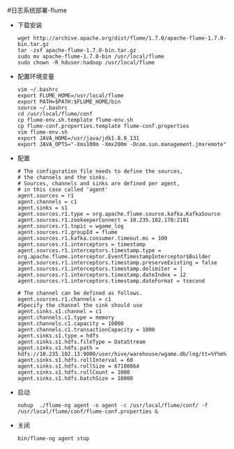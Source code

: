#日志系统部署-flume
-	下载安装

		wget http://archive.apache.org/dist/flume/1.7.0/apache-flume-1.7.0-bin.tar.gz
		tar -zxf apache-flume-1.7.0-bin.tar.gz
		sudo mv apache-flume-1.7.0-bin /usr/local/flume
		sudo chown -R hduser:hadoop /usr/local/flume

-	配置环境变量

		vim ~/.bashrc
		export FLUME_HOME=/usr/local/flume
		export PATH=$PATH:$FLUME_HOME/bin
		source ~/.bashrc
		cd /usr/local/flume/conf
		cp flume-env.sh.template flume-env.sh
		cp flume-conf.properties.template flume-conf.properties
		vim flume-env.sh
		export JAVA_HOME=/usr/java/jdk1.8.0_131
		export JAVA_OPTS="-Xms100m -Xmx200m -Dcom.sun.management.jmxremote"
-	配置

		# The configuration file needs to define the sources,
		# the channels and the sinks.
		# Sources, channels and sinks are defined per agent,
		# in this case called 'agent'
		agent.sources = r1
		agent.channels = c1
		agent.sinks = s1
		agent.sources.r1.type = org.apache.flume.source.kafka.KafkaSource
		agent.sources.r1.zookeeperConnect = 10.235.102.178:2181
		agent.sources.r1.topic = wgame_log
		agent.sources.r1.groupId = flume
		agent.sources.r1.kafka.consumer.timeout.ms = 100
		agent.sources.r1.interceptors = timestamp
		agent.sources.r1.interceptors.timestamp.type = org.apache.flume.interceptor.EventTimestampInterceptor$Builder
		agent.sources.r1.interceptors.timestamp.preserveExisting = false
		agent.sources.r1.interceptors.timestamp.delimiter = |
		agent.sources.r1.interceptors.timestamp.dateIndex = 12
		agent.sources.r1.interceptors.timestamp.dateFormat = tsecond
		
		# The channel can be defined as follows.
		agent.sources.r1.channels = c1
		#Specify the channel the sink should use
		agent.sinks.s1.channel = c1
		agent.channels.c1.type = memory
		agent.channels.c1.capacity = 10000
		agent.channels.c1.transactionCapacity = 1000
		agent.sinks.s1.type = hdfs
		agent.sinks.s1.hdfs.fileType = DataStream
		agent.sinks.s1.hdfs.path = hdfs://10.235.102.13:9000/user/hive/warehouse/wgame.db/log/tt=%Y%m%d
		agent.sinks.s1.hdfs.rollInterval = 60
		agent.sinks.s1.hdfs.rollSize = 67108864
		agent.sinks.s1.hdfs.rollCount = 1000
		agent.sinks.s1.hdfs.batchSize = 10000

-	启动

		nohup  ./flume-ng agent -n agent -c /usr/local/flume/conf/ -f /usr/local/flume/conf/flume-conf.properties &

-	关闭

		bin/flume-ng agent stop